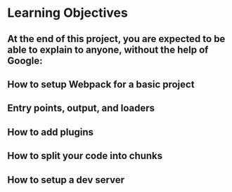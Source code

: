 #  Learning Objectives
## At the end of this project, you are expected to be able to explain to anyone, without the help of Google:

## How to setup Webpack for a basic project
## Entry points, output, and loaders
## How to add plugins
## How to split your code into chunks
## How to setup a dev server